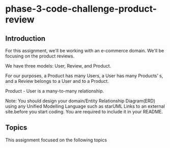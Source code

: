 # phase-3-code-challenge-product-review

## Introduction

For this assignment, we'll be working with an e-commerce domain. We'll be focusing on the product reviews.

 

We have three models: User, Review, and Product.

 

For our purposes, a Product has many Users, a User has many Products’ s, and a Review belongs to a User and to a Product.

 

Product - User is a many-to-many relationship.

 

Note: You should design your domain/Entity Relationship Diagram(ERD) using any Unified Modelling Language such as starUML Links to an external site.before you start coding. You are required to include it in your README.

## Topics

This assignment focused on the following topics
